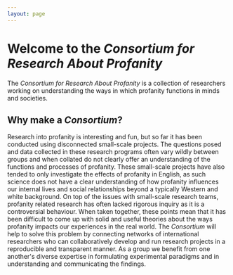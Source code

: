 ```yaml
---
layout: page
---
```


# Welcome to the _Consortium for Research About Profanity_

The _Consortium for Research About Profanity_ is a collection of researchers working on understanding the ways in which profanity functions in minds and societies. 

## Why make a _Consortium_? 

Research into profanity is interesting and fun, but so far it has been conducted using disconnected small-scale projects.
The questions posed and data collected in these research programs often vary wildly between groups and when collated do not clearly offer an understanding of the functions and processes of profanity.
These small-scale projects have also tended to only investigate the effects of profanity in English, as such science does not have a clear understanding of how profanity influences our internal lives and social relationships beyond a typically Western and white background.
On top of the issues with small-scale research teams, profanity related research has often lacked rigorous inquiry as it is a controversial behaviour.
When taken together, these points mean that it has been difficult to come up with solid and useful theories about the ways profanity impacts our experiences in the real world. 
The _Consortium_ will help to solve this problem by connecting networks of international researchers who can collaboratively develop and run research projects in a reproducible and transparent manner. As a group we benefit from one another's diverse expertise in formulating experimental paradigms and in understanding and communicating the findings. 






